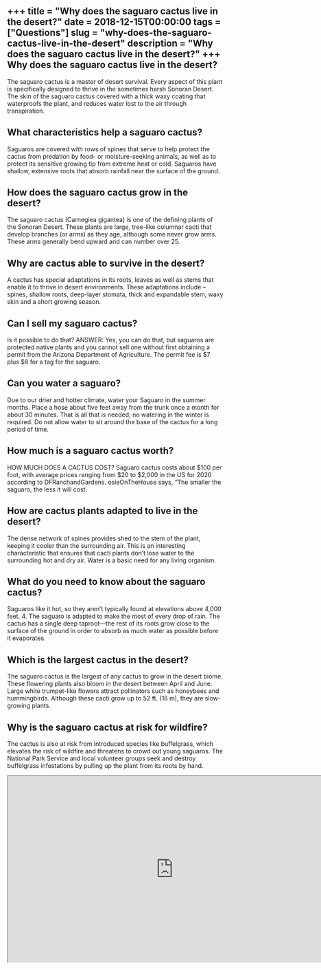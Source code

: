 +++
title = "Why does the saguaro cactus live in the desert?"
date = 2018-12-15T00:00:00
tags = ["Questions"]
slug = "why-does-the-saguaro-cactus-live-in-the-desert"
description = "Why does the saguaro cactus live in the desert?"
+++
Why does the saguaro cactus live in the desert?
-----------------------------------------------

The saguaro cactus is a master of desert survival. Every aspect of this plant is specifically designed to thrive in the sometimes harsh Sonoran Desert. The skin of the saguaro cactus covered with a thick waxy coating that waterproofs the plant, and reduces water lost to the air through transpiration.

What characteristics help a saguaro cactus?
-------------------------------------------

Saguaros are covered with rows of spines that serve to help protect the cactus from predation by food- or moisture-seeking animals, as well as to protect its sensitive growing tip from extreme heat or cold. Saguaros have shallow, extensive roots that absorb rainfall near the surface of the ground.

How does the saguaro cactus grow in the desert?
-----------------------------------------------

The saguaro cactus (Carnegiea gigantea) is one of the defining plants of the Sonoran Desert. These plants are large, tree-like columnar cacti that develop branches (or arms) as they age, although some never grow arms. These arms generally bend upward and can number over 25.

Why are cactus able to survive in the desert?
---------------------------------------------

A cactus has special adaptations in its roots, leaves as well as stems that enable it to thrive in desert environments. These adaptations include – spines, shallow roots, deep-layer stomata, thick and expandable stem, waxy skin and a short growing season.

Can I sell my saguaro cactus?
-----------------------------

Is it possible to do that? ANSWER: Yes, you can do that, but saguaros are protected native plants and you cannot sell one without first obtaining a permit from the Arizona Department of Agriculture. The permit fee is $7 plus $8 for a tag for the saguaro.

Can you water a saguaro?
------------------------

Due to our drier and hotter climate, water your Saguaro in the summer months. Place a hose about five feet away from the trunk once a month for about 30 minutes. That is all that is needed; no watering in the winter is required. Do not allow water to sit around the base of the cactus for a long period of time.

How much is a saguaro cactus worth?
-----------------------------------

HOW MUCH DOES A CACTUS COST? Saguaro cactus costs about $100 per foot, with average prices ranging from $20 to $2,000 in the US for 2020 according to DFRanchandGardens. osieOnTheHouse says, “The smaller the saguaro, the less it will cost.

How are cactus plants adapted to live in the desert?
----------------------------------------------------

The dense network of spines provides shed to the stem of the plant, keeping it cooler than the surrounding air. This is an interesting characteristic that ensures that cacti plants don’t lose water to the surrounding hot and dry air. Water is a basic need for any living organism.

What do you need to know about the saguaro cactus?
--------------------------------------------------

Saguaros like it hot, so they aren’t typically found at elevations above 4,000 feet. 4. The saguaro is adapted to make the most of every drop of rain. The cactus has a single deep taproot—the rest of its roots grow close to the surface of the ground in order to absorb as much water as possible before it evaporates.

Which is the largest cactus in the desert?
------------------------------------------

The saguaro cactus is the largest of any cactus to grow in the desert biome. These flowering plants also bloom in the desert between April and June. Large white trumpet-like flowers attract pollinators such as honeybees and hummingbirds. Although these cacti grow up to 52 ft. (16 m), they are slow-growing plants.

Why is the saguaro cactus at risk for wildfire?
-----------------------------------------------

The cactus is also at risk from introduced species like buffelgrass, which elevates the risk of wildfire and threatens to crowd out young saguaros. The National Park Service and local volunteer groups seek and destroy buffelgrass infestations by pulling up the plant from its roots by hand.

<iframe allow="accelerometer; autoplay; clipboard-write; encrypted-media; gyroscope; picture-in-picture" allowfullscreen="" class="__youtube_prefs__  epyt-is-override  no-lazyload" data-no-lazy="1" data-origheight="433" data-origwidth="770" data-skipgform_ajax_framebjll="" height="433" id="_ytid_59619" loading="lazy" src="https://www.youtube.com/embed/n4crvs-KTBw?enablejsapi=1&autoplay=0&cc_load_policy=0&cc_lang_pref=&iv_load_policy=1&loop=0&modestbranding=0&rel=1&fs=1&playsinline=0&autohide=2&theme=dark&color=red&controls=1&" title="YouTube player" width="770"></iframe>